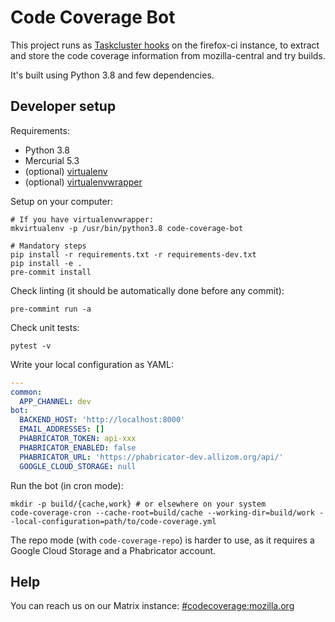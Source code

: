 # Code Coverage Bot

This project runs as [Taskcluster hooks](https://firefox-ci-tc.services.mozilla.com/hooks) on the firefox-ci instance, to extract and store the code coverage information from mozilla-central and try builds.

It's built using Python 3.8 and few dependencies.

## Developer setup

Requirements:

- Python 3.8
- Mercurial 5.3
- (optional) [virtualenv](https://virtualenv.pypa.io/en/stable/)
- (optional) [virtualenvwrapper](https://virtualenvwrapper.readthedocs.io/en/latest/)

Setup on your computer:

```console
# If you have virtualenvwrapper:
mkvirtualenv -p /usr/bin/python3.8 code-coverage-bot

# Mandatory steps
pip install -r requirements.txt -r requirements-dev.txt
pip install -e .
pre-commit install
```

Check linting (it should be automatically done before any commit):

```console
pre-commint run -a
```

Check unit tests:

```console
pytest -v
```

Write your local configuration as YAML:

```yaml
---
common:
  APP_CHANNEL: dev
bot:
  BACKEND_HOST: 'http://localhost:8000'
  EMAIL_ADDRESSES: []
  PHABRICATOR_TOKEN: api-xxx
  PHABRICATOR_ENABLED: false
  PHABRICATOR_URL: 'https://phabricator-dev.allizom.org/api/'
  GOOGLE_CLOUD_STORAGE: null
```

Run the bot (in cron mode):

```console
mkdir -p build/{cache,work} # or elsewhere on your system
code-coverage-cron --cache-root=build/cache --working-dir=build/work --local-configuration=path/to/code-coverage.yml
```

The repo mode (with `code-coverage-repo`) is harder to use, as it requires a Google Cloud Storage and a Phabricator account.

## Help

You can reach us on our Matrix instance: [#codecoverage:mozilla.org](https://chat.mozilla.org/#/room/#codecoverage:mozilla.org)
